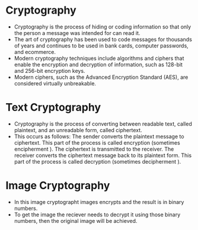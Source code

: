 # Cryptography
- Cryptography is the process of hiding or coding information so that only the person a message was intended for can read it.
- The art of cryptography has been used to code messages for thousands of years and continues to be used in bank cards, computer passwords, and ecommerce.
- Modern cryptography techniques include algorithms and ciphers that enable the encryption and decryption of information, such as 128-bit and 256-bit encryption keys.
- Modern ciphers, such as the Advanced Encryption Standard (AES), are considered virtually unbreakable.

# Text Cryptography
- Cryptography is the process of converting between readable text, called plaintext, and an unreadable form, called ciphertext.
- This occurs as follows:
  The sender converts the plaintext message to ciphertext. This part of the process is called encryption (sometimes encipherment ).
  The ciphertext is transmitted to the receiver.
  The receiver converts the ciphertext message back to its plaintext form. This part of the process is called decryption (sometimes decipherment ).

# Image Cryptography
- In this image cryptographt images encrypts and the result is in binary numbers.
- To get the image the reciever needs to decrypt it using those binary numbers, then the original image will be achieved.
